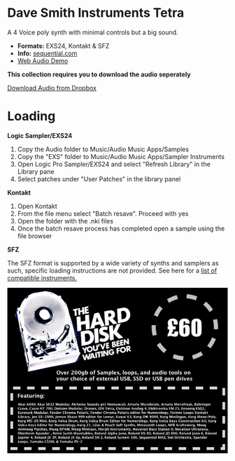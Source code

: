 # Dave Smith Instruments Tetra 
 
A 4 Voice poly synth with minimal controls but a big sound.

-   **Formats:** EXS24, Kontakt & SFZ
-   **Info:** [sequential.com](https://www.sequential.com/product/tetra/)
- [Web Audio Demo](https://www.modularsamples.com/Demos/demos/dsitetra.html)

**This collection requires you to download the audio seperately**

[Download Audio from Dropbox](https://www.dropbox.com/sh/mz23awduakch5ub/AAAKjIp1oTil0qY-YynbYt5da?dl=0)

# Loading

**Logic Sampler/EXS24**

1. Copy the Audio folder to Music/Audio Music Apps/Samples
2. Copy the "EXS" folder to Music/Audio Music Apps/Sampler Instruments
3. Open Logic Pro Sampler/EXS24 and select "Refresh Library" in the Library pane
4. Select patches under "User Patches" in the library panel 

****Kontakt****

1.  Open Kontakt
2. From the file menu select "Batch resave". Proceed with yes
3. Open the folder with the .nki files
4. Once the batch resave process has completed open a sample using the file browser

**SFZ**

The SFZ format is supported by a wide variety of synths and samplers as such, specific loading instructions are not provided. See here for a [list of compatible instruments.](https://sfzformat.com/software/players/) 


[
![Sample library disks](https://github.com/publicsamples/Public-Samples/raw/master/images/drives2.jpg?raw=true)
](https://gum.co/modularsamples-drives)
